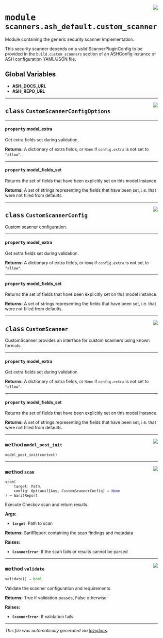 <!-- markdownlint-disable -->

<a href="https://github.com/example/my-project/blob/main/src/automated_security_helper/scanners/ash_default/custom_scanner.py#L0"><img align="right" style="float:right;" src="https://img.shields.io/badge/-source-cccccc?style=flat-square"></a>

# <kbd>module</kbd> `scanners.ash_default.custom_scanner`
Module containing the generic security scanner implementation. 

This security scanner depends on a valid ScannerPluginConfig to be provided in the `build.custom_scanners` section of an ASHConfig instance or ASH configuration YAML/JSON file. 

**Global Variables**
---------------
- **ASH_DOCS_URL**
- **ASH_REPO_URL**


---

<a href="https://github.com/example/my-project/blob/main/src/automated_security_helper/scanners/ash_default/custom_scanner.py#L51"><img align="right" style="float:right;" src="https://img.shields.io/badge/-source-cccccc?style=flat-square"></a>

## <kbd>class</kbd> `CustomScannerConfigOptions`





---

#### <kbd>property</kbd> model_extra

Get extra fields set during validation. 



**Returns:**
  A dictionary of extra fields, or `None` if `config.extra` is not set to `"allow"`. 

---

#### <kbd>property</kbd> model_fields_set

Returns the set of fields that have been explicitly set on this model instance. 



**Returns:**
  A set of strings representing the fields that have been set,  i.e. that were not filled from defaults. 




---

<a href="https://github.com/example/my-project/blob/main/src/automated_security_helper/scanners/ash_default/custom_scanner.py#L55"><img align="right" style="float:right;" src="https://img.shields.io/badge/-source-cccccc?style=flat-square"></a>

## <kbd>class</kbd> `CustomScannerConfig`
Custom scanner configuration. 


---

#### <kbd>property</kbd> model_extra

Get extra fields set during validation. 



**Returns:**
  A dictionary of extra fields, or `None` if `config.extra` is not set to `"allow"`. 

---

#### <kbd>property</kbd> model_fields_set

Returns the set of fields that have been explicitly set on this model instance. 



**Returns:**
  A set of strings representing the fields that have been set,  i.e. that were not filled from defaults. 




---

<a href="https://github.com/example/my-project/blob/main/src/automated_security_helper/scanners/ash_default/custom_scanner.py#L66"><img align="right" style="float:right;" src="https://img.shields.io/badge/-source-cccccc?style=flat-square"></a>

## <kbd>class</kbd> `CustomScanner`
CustomScanner provides an interface for custom scanners using known formats. 


---

#### <kbd>property</kbd> model_extra

Get extra fields set during validation. 



**Returns:**
  A dictionary of extra fields, or `None` if `config.extra` is not set to `"allow"`. 

---

#### <kbd>property</kbd> model_fields_set

Returns the set of fields that have been explicitly set on this model instance. 



**Returns:**
  A set of strings representing the fields that have been set,  i.e. that were not filled from defaults. 



---

<a href="https://github.com/example/my-project/blob/main/src/automated_security_helper/scanners/ash_default/custom_scanner.py#L71"><img align="right" style="float:right;" src="https://img.shields.io/badge/-source-cccccc?style=flat-square"></a>

### <kbd>method</kbd> `model_post_init`

```python
model_post_init(context)
```





---

<a href="https://github.com/example/my-project/blob/main/src/automated_security_helper/scanners/ash_default/custom_scanner.py#L90"><img align="right" style="float:right;" src="https://img.shields.io/badge/-source-cccccc?style=flat-square"></a>

### <kbd>method</kbd> `scan`

```python
scan(
    target: Path,
    config: Optional[Any, CustomScannerConfig] = None
) → SarifReport
```

Execute Checkov scan and return results. 



**Args:**
 
 - <b>`target`</b>:  Path to scan 



**Returns:**
 SarifReport containing the scan findings and metadata 



**Raises:**
 
 - <b>`ScannerError`</b>:  If the scan fails or results cannot be parsed 

---

<a href="https://github.com/example/my-project/blob/main/src/automated_security_helper/scanners/ash_default/custom_scanner.py#L79"><img align="right" style="float:right;" src="https://img.shields.io/badge/-source-cccccc?style=flat-square"></a>

### <kbd>method</kbd> `validate`

```python
validate() → bool
```

Validate the scanner configuration and requirements. 



**Returns:**
  True if validation passes, False otherwise 



**Raises:**
 
 - <b>`ScannerError`</b>:  If validation fails 




---

_This file was automatically generated via [lazydocs](https://github.com/ml-tooling/lazydocs)._
